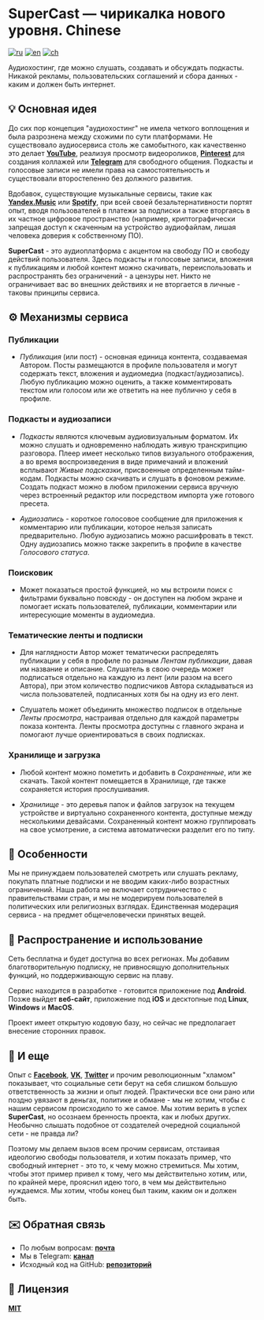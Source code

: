 # SuperCast — чирикалка нового уровня. Chinese

[![ru](https://img.shields.io/badge/lang-ru-blue.svg)](https://github.com/i-rick-y/SuperCast/blob/prime/README.md)
[![en](https://img.shields.io/badge/lang-en-yellow.svg)](https://github.com/i-rick-y/SuperCast/blob/prime/README.en.md)
[![ch](https://img.shields.io/badge/lang-ch-green.svg)](https://github.com/i-rick-y/SuperCast/blob/prime/README.ch.md)

Аудиохостинг, где можно слушать, создавать и обсуждать подкасты.
Никакой рекламы, пользовательских соглашений и сбора данных - каким и должен быть интернет.

## 💡 Основная идея

До сих пор концепция "аудиохостинг" не имела четкого воплощения и была разрознена между схожими по сути платформами.
Не существовало аудиосервиса столь же самобытного, как качественно это делает **[YouTube](https://www.youtube.com)**, реализуя просмотр видеороликов, **[Pinterest](https://www.pinterest.com)** для создания коллажей или **[Telegram](https://telegram.org)** для свободного общения.
Подкасты и голосовые записи не имели права на самостоятельность и существовали второстепенно без должного развития.

Вдобавок, существующие музыкальные сервисы, такие как **[Yandex.Music](https://music.yandex.ru)** или **[Spotify](https://open.spotify.com)**, при всей своей безальтернативности портят опыт, вводя пользователей в платежи за подписки а также вторгаясь в их частное цифровое пространство (например, криптографически запрещая доступ к скаченным на устройство аудиофайлам, лишая человека доверия к собственному ПО).

**SuperCast** - это аудиоплатформа c акцентом на свободу ПО и свободу действий пользователя.
Здесь подкасты и голосовые записи, вложения к публикациям и любой контент можно скачивать, переиспользовать и распространять без ограничений - а цензуры нет.
Никто не ограничивает вас во внешних действиях и не вторгается в личные - таковы принципы сервиса.

## ⚙️ Механизмы сервиса

### Публикации

* *Публикация* (или пост) - основная единица контента, создаваемая Автором.
Посты размещаются в профиле пользователя и могут содержать текст, вложения и аудиомедиа (подкаст/аудиозапись).
Любую публикацию можно оценить, а также комментировать текстом или голосом или же ответить на нее публично у себя в профиле.

### Подкасты и аудиозаписи

* *Подкасты* являются ключевым аудиовизуальным форматом.
Их можно слушать и одновременно наблюдать живую транскрипцию разговора.
Плеер имеет несколько типов визуального отображения, а во время воспроизведения в виде примечаний и вложений всплывают *Живые подсказки*, присвоенные определенным тайм-кодам.
Подкасты можно скачивать и слушать в фоновом режиме.
Создать подкаст можно в любом приложении сервиса вручную через встроенный редактор или посредством импорта уже готового пресета.

* *Аудиозапись* - короткое голосовое сообщение для приложения к комментарию или публикации, которое нельзя записать предварительно.
Любую аудиозапись можно расшифровать в текст.
Одну аудиозапись можно также закрепить в профиле в качестве *Голосового статуса*.

### Поисковик

* Может показаться простой функцией, но мы встроили поиск с фильтрами буквально повсюду - он доступен на любом экране и помогает искать пользователей, публикации, комментарии или интересующие моменты в аудиомедиа.

### Тематические ленты и подписки

* Для наглядности Автор может тематически распределять публикации у себя в профиле по разным *Лентам публикации*, давая им название и описание.
Слушатель в свою очередь может подписаться отдельно на каждую из лент (или разом на всего Автора), при этом количество подписчиков Автора складываться из числа пользователей, подписанных хотя бы на одну из его лент.

* Слушатель может объединить множество подписок в отдельные *Ленты просмотра*, настраивая отдельно для каждой параметры показа контента.
Ленты просмотра доступны с главного экрана и помогают лучше ориентироваться в своих подписках.

### Хранилище и загрузка

* Любой контент можно пометить и добавить в *Сохраненные*, или же скачать.
Такой контент помещается в Хранилище, где также сохраняется история прослушивания.

* *Хранилище* - это деревья папок и файлов загрузок на текущем устройстве и виртуально сохраненного контента, доступные между несколькими девайсами.
Сохраненный контент можно группировать на свое усмотрение, а система автоматически разделит его по типу.

## 🗽 Особенности

Мы не принуждаем пользователей смотреть или слушать рекламу, покупать платные подписки и не вводим каких-либо возрастных ограничений.
Наша работа не включает сотрудничество с правительствами стран, и мы не модерируем пользователей в политических или религиозных взглядах.
Единственная модерация сервиса - на предмет общечеловечески принятых вещей.

## 🪇 Распространение и использование

Сеть бесплатна и будет доступна во всех регионах.
Мы добавим благотворительную подписку, не привносящую дополнительных функций, но поддерживающую сервис на плаву.

Сервис находится в разработке - готовится приложение под **Android**.
Позже выйдет **веб-сайт**, приложение под **iOS** и десктопные под **Linux**, **Windows** и **MacOS**.

Проект имеет открытую кодовую базу, но сейчас не предполагает внесение сторонних правок.

## 💬 И еще

Опыт с **[Facebook](https://facebook.com)**, **[VK](https://vk.com)**, **[Twitter](https://x.com)** и прочим революционным "хламом" показывает, что социальные сети берут на себя слишком большую ответственность за жизни и опыт людей.
Практически все они рано или поздно увязают в деньгах, политике и обмане - мы не хотим, чтобы с нашим сервисом происходило то же самое.
Мы хотим верить в успех **SuperCast**, но осознаем бренность проекта, как и любых других.
Необычно слышать подобное от создателей очередной социальной сети - не правда ли?

Поэтому мы делаем вызов всем прочим сервисам, отстаивая идеологию свободы пользователя, и хотим показать пример, что свободный интернет - это то, к чему можно стремиться.
Мы хотим, чтобы этот пример привел к тому, чего мы действительно хотим, или, по крайней мере, прояснил идею того, в чем мы действительно нуждаемся.
Мы хотим, чтобы конец был таким, каким он и должен быть.

## ✉️ Обратная связь

* По любым вопросам: **[почта](mailto:lime.rainbow.li@gmail.com)**
* Мы в Telegram: **[канал](https://t.me/super_cast)**
* Исходный код на GitHub: **[репозиторий](https://github.com/i-rick-y/SuperCast)**

## 📜 Лицензия

**[MIT](https://choosealicense.com/licenses/mit/)**